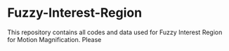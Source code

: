 # Fuzzy-Interest-Region
This repository contains all codes and data used for Fuzzy Interest Region for Motion Magnification. Please 
